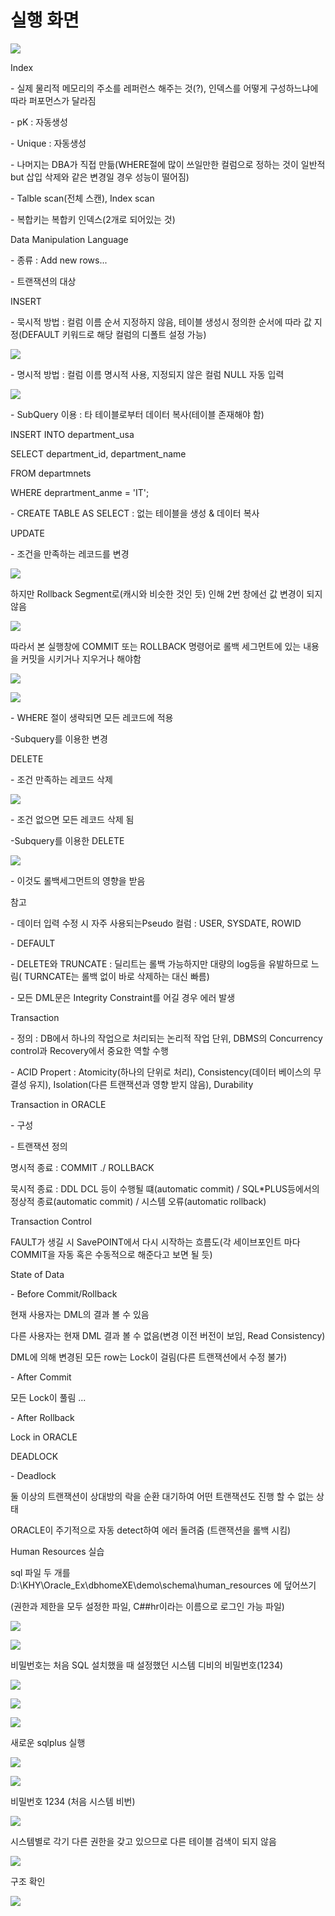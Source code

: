 # 실행 화면

![](Aspose.Words.b7dad18e-4d5e-43fe-8347-29377a22bfe2.001.png)


Index

\- 실제 물리적 메모리의 주소를 레퍼런스 해주는 것(?), 인덱스를 어떻게 구성하느냐에 따라 퍼포먼스가 달라짐

\- pK : 자동생성

\- Unique : 자동생성

\- 나머지는 DBA가 직접 만듦(WHERE절에 많이 쓰일만한 컬럼으로 정하는 것이 일반적 but 삽입 삭제와 같은 변경일 경우 성능이 떨어짐)

\- Talble scan(전체 스캔), Index scan

\- 복합키는 복합키 인덱스(2개로 되어있는 것)


Data Manipulation Language

\- 종류 : Add new rows...

\- 트랜잭션의 대상


INSERT

\- 묵시적 방법 : 컬럼 이름 순서 지정하지 않음, 테이블 생성시 정의한 순서에 따라 값 지정(DEFAULT 키워드로 해당 컬럼의 디폴트 설정 가능)

![](Aspose.Words.b7dad18e-4d5e-43fe-8347-29377a22bfe2.002.png)

\- 명시적 방법 : 컬럼 이름 명시적 사용, 지정되지 않은 컬럼 NULL 자동 입력

![](Aspose.Words.b7dad18e-4d5e-43fe-8347-29377a22bfe2.003.png)

\- SubQuery 이용 : 타 테이블로부터 데이터 복사(테이블 존재해야 함)

INSERT INTO department\_usa

SELECT department\_id, department\_name

FROM departmnets

WHERE deprartment\_anme = 'IT';

\- CREATE TABLE AS SELECT : 없는 테이블을 생성 & 데이터 복사


UPDATE

\- 조건을 만족하는 레코드를 변경

![](Aspose.Words.b7dad18e-4d5e-43fe-8347-29377a22bfe2.004.png)

하지만 Rollback Segment로(캐시와 비슷한 것인 듯) 인해 2번 창에선 값 변경이 되지 않음

![](Aspose.Words.b7dad18e-4d5e-43fe-8347-29377a22bfe2.005.png)

따라서 본 실행창에 COMMIT 또는 ROLLBACK 명령어로 롤백 세그먼트에 있는 내용을 커밋을 시키거나 지우거나 해야함 

![](Aspose.Words.b7dad18e-4d5e-43fe-8347-29377a22bfe2.006.png)

![](Aspose.Words.b7dad18e-4d5e-43fe-8347-29377a22bfe2.007.png)

\- WHERE 절이 생략되면 모든 레코드에 적용

-Subquery를 이용한 변경


DELETE

\- 조건 만족하는 레코드 삭제

![](Aspose.Words.b7dad18e-4d5e-43fe-8347-29377a22bfe2.008.png)

\- 조건 없으면 모든 레코드 삭제 됨

-Subquery를 이용한 DELETE

![](Aspose.Words.b7dad18e-4d5e-43fe-8347-29377a22bfe2.009.png)

\- 이것도 롤백세그먼트의 영향을 받음


참고

\- 데이터 입력 수정 시 자주 사용되는Pseudo 컬럼 : USER, SYSDATE, ROWID

\- DEFAULT

\- DELETE와 TRUNCATE : 딜리트는 롤백 가능하지만 대량의 log등을 유발하므로 느림( TURNCATE는 롤백 없이 바로 삭제하는 대신 빠름)

\- 모든 DML문은 Integrity Constraint를 어길 경우 에러 발생


Transaction

\- 정의 : DB에서 하나의 작업으로 처리되는 논리적 작업 단위, DBMS의 Concurrency control과 Recovery에서 중요한 역할 수행

\- ACID Propert : Atomicity(하나의 단위로 처리), Consistency(데이터 베이스의 무결성 유지), Isolation(다른 트랜잭션과 영향 받지 않음), Durability


Transaction in ORACLE

\- 구성

\- 트랜잭션 정의

명시적 종료 : COMMIT ./ ROLLBACK

묵시적 종료 : DDL DCL 등이 수행될 떄(automatic commit) / SQL\*PLUS등에서의 정상적 종료(automatic commit) / 시스템 오류(automatic rollback)


Transaction Control

FAULT가 생길 시 SavePOINT에서 다시 시작하는 흐름도(각 세이브포인트 마다 COMMIT을 자동 혹은 수동적으로 해준다고 보면 될 듯) 


State of Data

\- Before Commit/Rollback

현재 사용자는 DML의 결과 볼 수 있음

다른 사용자는 현재 DML 결과 볼 수 없음(변경 이전 버전이 보임, Read Consistency)

DML에 의해 변경된 모든 row는 Lock이 걸림(다른 트랜잭션에서 수정 불가)

\- After Commit

모든 Lock이 풀림 ...

\- After Rollback


Lock in ORACLE


DEADLOCK

\- Deadlock

둘 이상의 트랜잭션이 상대방의 락을 순환 대기하여 어떤 트랜잭션도 진행 할 수 없는 상태

ORACLE이 주기적으로 자동 detect하여 에러 돌려줌 (트랜잭션을 롤백 시킴)


Human Resources 실습

sql 파일 두 개를  D:\KHY\Oracle\_Ex\dbhomeXE\demo\schema\human\_resources 에 덮어쓰기

(권한과 제한을 모두 설정한 파일, C##hr이라는 이름으로 로그인 가능 파일)

![](Aspose.Words.b7dad18e-4d5e-43fe-8347-29377a22bfe2.010.png)

![](Aspose.Words.b7dad18e-4d5e-43fe-8347-29377a22bfe2.011.png)

비밀번호는 처음 SQL 설치했을 때 설정했던 시스템 디비의 비밀번호(1234)

![](Aspose.Words.b7dad18e-4d5e-43fe-8347-29377a22bfe2.012.png)

![](Aspose.Words.b7dad18e-4d5e-43fe-8347-29377a22bfe2.013.png)

![](Aspose.Words.b7dad18e-4d5e-43fe-8347-29377a22bfe2.014.png)

새로운 sqlplus 실행

![](Aspose.Words.b7dad18e-4d5e-43fe-8347-29377a22bfe2.015.png)

![](Aspose.Words.b7dad18e-4d5e-43fe-8347-29377a22bfe2.016.png)

비밀번호 1234 (처음 시스템 비번)

![](Aspose.Words.b7dad18e-4d5e-43fe-8347-29377a22bfe2.017.png)

시스템별로 각기 다른 권한을 갖고 있으므로 다른 테이블 검색이 되지 않음

![](Aspose.Words.b7dad18e-4d5e-43fe-8347-29377a22bfe2.018.png)

구조 확인

![](Aspose.Words.b7dad18e-4d5e-43fe-8347-29377a22bfe2.019.png)

